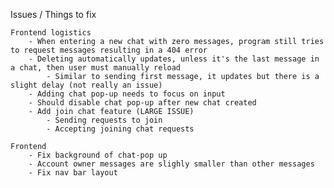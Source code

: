 Issues / Things to fix

    Frontend logistics
        - When entering a new chat with zero messages, program still tries to request messages resulting in a 404 error
        - Deleting automatically updates, unless it's the last message in a chat, then user must manually reload 
            - Similar to sending first message, it updates but there is a slight delay (not really an issue)
        - Adding chat pop-up needs to focus on input
        - Should disable chat pop-up after new chat created
        - Add join chat feature (LARGE ISSUE)
            - Sending requests to join 
            - Accepting joining chat requests

    Frontend 
        - Fix background of chat-pop up
        - Account owner messages are slighly smaller than other messages
        - Fix nav bar layout

